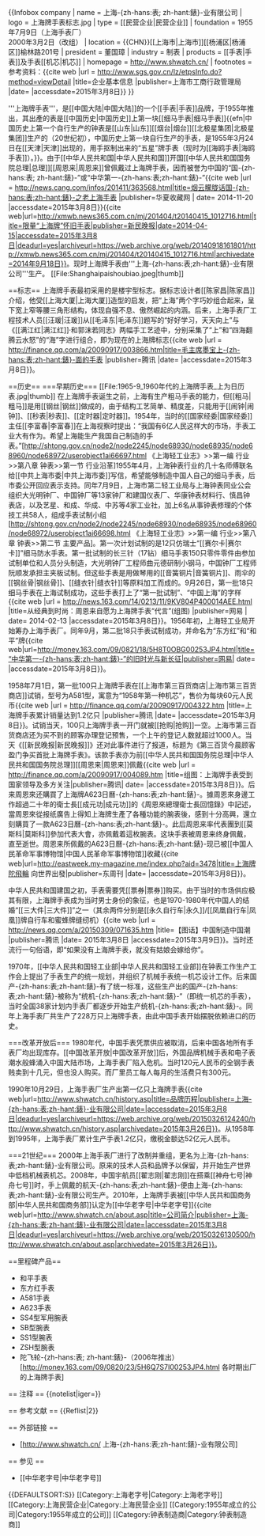 {{Infobox company
| name                = 上海-{zh-hans:表; zh-hant:錶}-业有限公司 
| logo                = 上海牌手表标志.jpg 
| type                = [[民营企业|民营企业]]
| foundation          = 1955年7月9日（上海手表厂）<br />2000年3月2日（改组）
| location            = {{CHN}}[[上海市|上海市]][[杨浦区|杨浦区]]榆林路201号
| president           = 董国璋
| industry            = 制表
| products            = [[手表|手表]]及手表[[机芯|机芯]]
| homepage            = http://www.shwatch.cn/
| footnotes           = 参考资料：<ref>{{cite web |url = http://www.sgs.gov.cn/lz/etpsInfo.do?method=viewDetail |title=企业基本信息 |publisher=上海市工商行政管理局 |date= |accessdate=2015年3月8日}}</ref>
}}

'''上海牌手表'''，是[[中国大陆|中国大陆]]的一个[[手表|手表]]品牌，于1955年推出，其出產的表是[[中国历史|中国历史]]上第一块[[细马手表|细马手表]]{{efn|中国历史上第一个自行生产的钟表是[[山东|山东]][[烟台|烟台]][[北极星集团|北极星集团]]生产的（20世纪初），中国历史上第一块自行生产的手表，是1955年3月24日在[[天津|天津]]出现的，用手抠制出来的“五星”牌手表（现时为[[海鸥手表|海鸥手表]]）。}}。由于[[中华人民共和国|中华人民共和国]]开国[[中华人民共和国国务院总理|总理]][[周恩来|周恩来]]曾佩戴过上海牌手表，因而被誉为中国的“国-{zh-hans:表; zh-hant:錶}-”或“中华第一-{zh-hans:表;zh-hant:錶}-”<ref name="cang">{{cite web |url = http://news.cang.com/infos/201411/363568.html|title=烟云朦胧话国-{zh-hans:表;zh-hant:錶}-之老上海手表 |publisher=华夏收藏网 | date= 2014-11-20  |accessdate=2015年3月8日}}</ref><ref>{{cite web|url=http://xmwb.news365.com.cn/mj/201404/t20140415_1012716.html|title=限量“上海牌”怀旧手表|publisher=新民晚报|date=2014-04-15|accessdate=2015年3月8日|deadurl=yes|archiveurl=https://web.archive.org/web/20140918161801/http://xmwb.news365.com.cn/mj/201404/t20140415_1012716.html|archivedate=2014年9月18日}}</ref>。现时上海牌手表由'''上海-{zh-hans:表;zh-hant:錶}-业有限公司'''生产。
[[File:Shanghaipaishoubiao.jpeg|thumb]]

==标志==
上海牌手表最初采用的是楼宇型标志。据标志设计者[[陈家昌|陈家昌]]介绍，他受[[上海大厦|上海大厦]]造型的启发，把“上海”两个字巧妙组合起来，呈下宽上窄等腰三角形结构，体现自强不息、傲然崛起的内涵。后来，上海手表厂工程技术人员[[汪瑗|汪瑗]]从[[毛泽东|毛泽东]]题写的“好好学习，天天向上”与《[[满江红|满江红]]·和郭沫若同志》两幅手工艺迹中，分别采集了“上”和“四海翻腾云水怒”的“海”字进行组合，即为现在的上海牌标志<ref name="毛主席">{{cite web |url = http://finance.qq.com/a/20090917/003866.htm|title=毛主席墨宝上-{zh-hans:表;zh-hant:錶}-面的手表  |publisher=腾讯 |date= |accessdate=2015年3月8日}}</ref>。

==历史==
===早期历史===
[[File:1965-9_1960年代的上海牌手表_上为日历表.jpg|thumb]]
在上海牌手表诞生之前，上海有生产粗马手表的能力，但[[粗马|粗马]]是用[[钢丝|钢丝]]做成的，由于结构工艺简单、精度差，只能用于[[闹钟|闹钟]]、[[秒表|秒表]]、[[定时器|定时器]]。1954年，当时的[[国家经委|国家经委]]主任[[李富春|李富春]]在上海视察时提出：“我国有6亿人民这样大的市场，手表工业大有作为。希望上海能生产我国自己制造的手表。”<ref name="上海轻工业志行业沿革">[http://shtong.gov.cn/node2/node2245/node68930/node68935/node68960/node68972/userobject1ai66697.html 《上海轻工业志》>>第一编 行业>>第八章 钟表>>第一节 行业沿革]</ref>1955年4月，上海钟表行业的几十名师傅联名给[[中共上海市委|中共上海市委]]写信，希望能够制造中国人自己的细马手表，后市委公开回应表示支持。同年7月9日，上海市第二轻工业局与上海钟表同业公会组织大光明钟厂、中国钟厂等13家钟厂和建国仪表厂、华康钟表材料行、慎昌钟表店，以及艺星、和成、华成、中苏等4家工业社，加上6名从事钟表修理的个体技工共58人，组成手表试制小组<ref name="上海轻工业志行业沿革"></ref><ref name="上海轻工业志主要产品">[http://shtong.gov.cn/node2/node2245/node68930/node68935/node68960/node68972/userobject1ai66698.html 《上海轻工业志》>>第一编 行业>>第八章 钟表>>第二节 主要产品]</ref>。第一次计划试制的是12只仿瑞士“[[赛尔卡|赛尔卡]]”细马防水手表。第一批试制的长三针（17钻）细马手表150只零件零件由参加试制单位和人员分头制造<ref name="上海轻工业志行业沿革"></ref><ref name="上海轻工业志主要产品"></ref>，大光明钟厂工程师曲元德研制小钢马，中国钟厂工程师阮顺发承担主夹板试制<ref name="上海轻工业志主要产品"></ref>。但这些手表是用做琴用的[[音簧铜片|音簧铜片]]、雨伞的[[钢丝骨|钢丝骨]]、[[缝衣针|缝衣针]]等原料加工而成的。9月26日，第一批18只细马手表在上海试制成功，这些手表打上了“第一批试制”、“中国上海”的字样<ref name="网易">{{cite web |url = http://news.163.com/14/0213/11/9KV804P400014AEE.html |title=从经典到时尚：周恩来自愿为上海牌手表“代言”(组图) |publisher=网易 | date= 2014-02-13 |accessdate=2015年3月8日}}</ref>。1956年初，上海轻工业局开始筹办上海手表厂。同年9月，第二批18只手表试制成功，并命名为“东方红”和“和平”牌<ref name="网易2">{{cite web|url=http://money.163.com/09/0821/18/5H8T0OBG00253JP4.html|title=“中华第一-{zh-hans:表;zh-hant:錶}-”的旧时光与新长征|publisher=网易| date= |accessdate=2015年3月8日}}</ref>。

1958年7月1日，第一批100只上海牌手表在[[上海市第三百货商店|上海市第三百货商店]]试销，型号为A581型，寓意为“1958年第一种机芯”，售价为每块60元人民币<ref>{{cite web |url = http://finance.qq.com/a/20090917/004322.htm |title=上海牌手表累计销量达到1.2亿只 |publisher=腾讯 |date= |accessdate=2015年3月8日}}</ref>。试销当天，100只上海牌手表一开门就被[[抢购|抢购]]一空。上海市第三百货商店还为买不到的顾客办理登记预售，一个上午的登记人数就超过1000人。当天《[[新民晚报|新民晚报]]》还对此事件进行了报道，标题为《第三百货今晨顾客盈门争买首批上海牌手表》<ref name="网易"/>。该款手表亦为前[[中华人民共和国国务院总理|中华人民共和国国务院总理]][[周恩来|周恩来]]佩戴<ref>{{cite web |url = http://finance.qq.com/a/20090917/004089.htm |title=组图：上海牌手表受到国家领导及多方关注|publisher=腾讯| date= |accessdate=2015年3月8日}}</ref>。后来周恩來还購買了上海牌A623日曆-{zh-hans:表;zh-hant:錶}-。據周恩來身邊工作超過二十年的衛士長[[成元功|成元功]]的《周恩來總理衛士長回憶錄》中記述，當周恩來從报纸廣告上得知上海牌生產了各種功能的腕表後，感到十分高興，還立刻購買了一款A623日曆-{zh-hans:表;zh-hant:錶}-。此后周恩来率代表團到[[莫斯科|莫斯科]]參加代表大會，亦佩戴着這枚腕表。这块手表被周恩来终身佩戴，直至逝世。周恩来所佩戴的A623日曆-{zh-hans:表;zh-hant:錶}-现已被[[中国人民革命军事博物馆|中国人民革命军事博物馆]]收藏<ref>{{cite web|url=http://eastweek.my-magazine.me/index.php?aid=3478|title=上海牌陀飛輪 向世界出發|publisher=东周刊 |date= |accessdate=2015年3月8日}}</ref>。

中华人民共和国建国之初，手表需要凭[[票券|票券]]购买。由于当时的市场供应极其有限，上海牌手表成为当时男士身份的象征，也是1970-1980年代中国人的结婚“[[三大件|三大件]]”之一（其余两件分别是[[永久自行车|永久]]/[[凤凰自行车|凤凰]]牌自行车和蜜蜂牌缝纫机）<ref>{{cite web |url = http://news.qq.com/a/20150309/071635.htm |title=【图话】中国制造中国潮 |publisher=腾讯 |date= 2015年3月8日 |accessdate=2015年3月9日}}</ref>。当时还流行一句俗语，即“如果没有上海牌手表，就没有姑娘会嫁给你”<ref name="网易2" />。

1970年，[[中华人民共和国轻工业部|中华人民共和国轻工业部]]在钟表工作生产工作会上提出了手表生产的统一规划，并组织了机械手表统一机芯设计工作。后来国产-{zh-hans:表;zh-hant:錶}-有了统一标准，这些生产出的国产-{zh-hans:表;zh-hant:錶}-被称为“统机-{zh-hans:表;zh-hant:錶}-”（即统一机芯的手表），当时全国38家计划内手表厂都逐步开始生产统机-{zh-hans:表;zh-hant:錶}-。同年上海手表厂共生产了228万只上海牌手表，由此中国手表开始摆脱依赖进口的历史<ref name="网易2"/>。

===改革开放后===
1980年代，中国手表凭票供应被取消，后来中国各地所有手表厂均出现库存。[[中国改革开放|中国改革开放]]后，外国品牌机械手表和电子表潮水般蜂涌入中国大陆市场，上海手表厂陷入危机。当时120元人民币的全钢手表贱卖到十几元，但也没人购买。而厂里员工每人每月的生活费只有300元<ref name="网易2"/>。

1990年10月29日，上海手表厂生产出第一亿只上海牌手表<ref name="历程">{{cite web|url=http://www.shwatch.cn/history.asp|title=品牌历程|publisher=上海-{zh-hans:表;zh-hant:錶}-业有限公司|date=|accessdate=2015年3月8日|deadurl=yes|archiveurl=https://web.archive.org/web/20150326124240/http://www.shwatch.cn/history.asp|archivedate=2015年3月26日}}</ref>。从1958年到1995年，上海手表厂累计生产手表1.2亿只，缴税金额达52亿元人民币<ref name="网易2"/>。

===21世纪===
2000年上海手表厂进行了改制并重组，更名为上海-{zh-hans:表;zh-hant:錶}-业有限公司。原来的技术人员和品牌予以保留，并开始生产世界中低档机械表机芯<ref name="网易"/>。2008年，中国宇航员[[翟志刚|翟志刚]]在搭乘[[神舟七号|神舟七号]]时，手上佩戴的航天-{zh-hans:表;zh-hant:錶}-便由上海-{zh-hans:表;zh-hant:錶}-业有限公司生产<ref name="网易2"/>。2010年，上海牌手表被[[中华人民共和国商务部|中华人民共和国商务部]]认定为[[中华老字号|中华老字号]]<ref>{{cite web|url=http://www.shwatch.cn/about.asp|title=公司简介|publisher=上海-{zh-hans:表;zh-hant:錶}-业有限公司|date=|accessdate=2015年3月8日|deadurl=yes|archiveurl=https://web.archive.org/web/20150326130500/http://www.shwatch.cn/about.asp|archivedate=2015年3月26日}}</ref>。

==里程碑产品==
* 和平手表
* 东方红手表
* A581手表
* A623手表
* SS4型军用腕表
* SB型腕表
* SS1型腕表
* ZSH型腕表
* 陀飞轮-{zh-hans:表; zh-hant:錶}-（2006年推出）<ref>[http://money.163.com/09/0820/23/5H6Q7S7I00253JP4.html 各时期出厂的上海牌手表]</ref>

== 注释 ==
{{notelist|iger=}}

== 参考文献 ==
{{Reflist|2}}

== 外部链接 ==
* [http://www.shwatch.cn/ 上海-{zh-hans:表;zh-hant:錶}-业有限公司]

== 参见 ==
* [[中华老字号|中华老字号]]

{{DEFAULTSORT:S}}
[[Category:上海老字号|Category:上海老字号]]
[[Category:上海民营企业|Category:上海民营企业]]
[[Category:1955年成立的公司|Category:1955年成立的公司]]
[[Category:钟表制造商|Category:钟表制造商]]